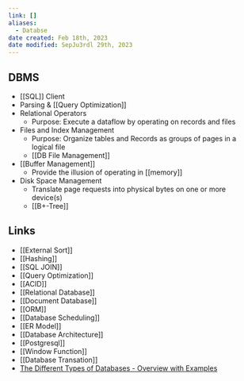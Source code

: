 ```yaml
---
link: []
aliases:
  - Databse
date created: Feb 18th, 2023
date modified: SepJu3rdl 29th, 2023
---
```


## DBMS
- [[SQL]] Client
- Parsing & [[Query Optimization]]
- Relational Operators
	- Purpose: Execute a dataflow by operating on records and files
- Files and Index Management
	- Purpose: Organize tables and Records as groups of pages in a logical file
	- [[DB File Management]]
- [[Buffer Management]]
	- Provide the illusion of operating in [[memory]]
- Disk Space Management
	- Translate page requests into physical bytes on one or more device(s)
	- [[B+-Tree]]

## Links
- [[External Sort]]
- [[Hashing]]
- [[SQL JOIN]]
- [[Query Optimization]]
- [[ACID]]
- [[Relational Database]]
- [[Document Database]]
- [[ORM]]
- [[Database Scheduling]]
- [[ER Model]]
- [[Database Architecture]]
- [[Postgresql]]
- [[Window Function]]
- [[Database Transation]]
- [The Different Types of Databases - Overview with Examples](https://www.prisma.io/dataguide/intro/comparing-database-types)